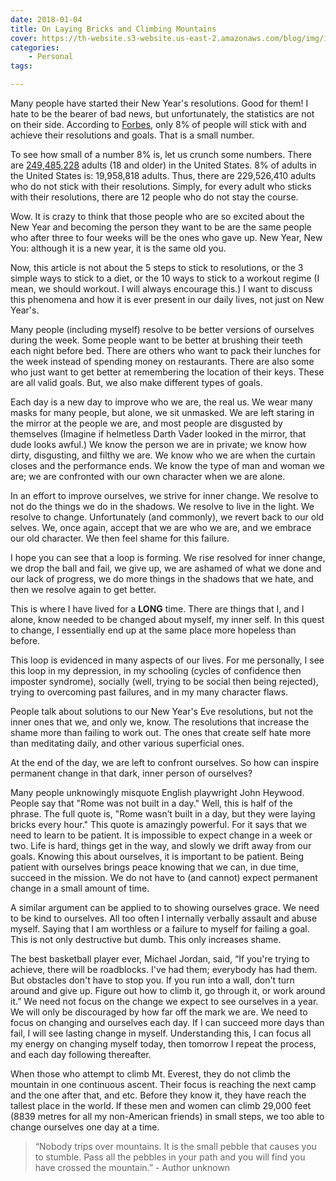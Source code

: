 ```yaml
---
date: 2018-01-04
title: On Laying Bricks and Climbing Mountains
cover: https://th-website.s3-website.us-east-2.amazonaws.com/blog/img/image-2018-01-04.jpg
categories:
    - Personal
tags:

---
```


Many people have started their New Year's resolutions. Good for them! I hate to be the bearer of bad news, but unfortunately, the statistics are not on their side. According to <a href="https://www.forbes.com/sites/dandiamond/2013/01/01/just-8-of-people-achieve-their-new-years-resolutions-heres-how-they-did-it/#3d4355d9596b">Forbes</a>, only 8% of people will stick with and achieve their resolutions and goals. That is a small number.

To see how small of a number 8% is, let us crunch some numbers. There are <a href="http://datacenter.kidscount.org/data/tables/99-total-population-by-child-and-adult">249,485,228</a> adults (18 and older) in the United States. 8% of adults in the United States is: 19,958,818 adults. Thus, there are 229,526,410 adults who do not stick with their resolutions. Simply, for every adult who sticks with their resolutions, there are 12 people who do not stay the course.

Wow. It is crazy to think that those people who are so excited about the New Year and becoming the person they want to be are the same people who after three to four weeks will be the ones who gave up. New Year, New You: although it is a new year, it is the same old you.

Now, this article is not about the 5 steps to stick to resolutions, or the 3 simple ways to stick to a diet, or the 10 ways to stick to a workout regime (I mean, we should workout. I will always encourage this.) I want to discuss this phenomena and how it is ever present in our daily lives, not just on New Year's.

Many people (including myself) resolve to be better versions of ourselves during the week. Some people want to be better at brushing their teeth each night before bed. There are others who want to pack their lunches for the week instead of spending money on restaurants. There are also some who just want to get better at remembering the location of their keys. These are all valid goals. But, we also make different types of goals.

Each day is a new day to improve who we are, the real us. We wear many masks for many people, but alone, we sit unmasked. We are left staring in the mirror at the people we are, and most people are disgusted by themselves (Imagine if helmetless Darth Vader looked in the mirror, that dude looks awful.) We know the person we are in private; we know how dirty, disgusting, and filthy we are. We know who we are when the curtain closes and the performance ends. We know the type of man and woman we are; we are confronted with our own character when we are alone.

In an effort to improve ourselves, we strive for inner change. We resolve to not do the things we do in the shadows. We resolve to live in the light. We resolve to change. Unfortunately (and commonly), we revert back to our old selves. We, once again, accept that we are who we are, and we embrace our old character. We then feel shame for this failure.

I hope you can see that a loop is forming. We rise resolved for inner change, we drop the ball and fail, we give up, we are ashamed of what we done and our lack of progress, we do more things in the shadows that we hate, and then we resolve again to get better.

This is where I have lived for a <strong>LONG</strong> time. There are things that I, and I alone, know needed to be changed about myself, my inner self. In this quest to change, I essentially end up at the same place more hopeless than before.

This loop is evidenced in many aspects of our lives. For me personally, I see this loop in my depression, in my schooling (cycles of confidence then imposter syndrome), socially (well, trying to be social then being rejected), trying to overcoming past failures, and in my many character flaws.

People talk about solutions to our New Year's Eve resolutions, but not the inner ones that we, and only we, know. The resolutions that increase the shame more than failing to work out. The ones that create self hate more than meditating daily, and other various superficial ones.

At the end of the day, we are left to confront ourselves. So how can inspire permanent change in that dark, inner person of ourselves?

Many people unknowingly misquote English playwright John Heywood. People say that "Rome was not built in a day." Well, this is half of the phrase. The full quote is, "Rome wasn’t built in a day, but they were laying bricks every hour." This quote is amazingly powerful. For it says that we need to learn to be patient. It is impossible to expect change in a week or two. Life is hard, things get in the way, and slowly we drift away from our goals. Knowing this about ourselves, it is important to be patient. Being patient with ourselves brings peace knowing that we can, in due time, succeed in the mission. We do not have to (and cannot) expect permanent change in a small amount of time.

A similar argument can be applied to to showing ourselves grace. We need to be kind to ourselves. All too often I internally verbally assault and abuse myself. Saying that I am worthless or a failure to myself for failing a goal. This  is not only destructive but dumb. This only increases shame.

The best basketball player ever, Michael Jordan, said, “If you're trying to achieve, there will be roadblocks. I've had them; everybody has had them. But obstacles don't have to stop you. If you run into a wall, don't turn around and give up. Figure out how to climb it, go through it, or work around it.” We need not focus on the change we expect to see ourselves in a year. We will only be discouraged by how far off the mark we are. We need to focus on changing and ourselves each day. If I can succeed more days than fail, I will see lasting change in myself. Understanding this, I can focus all my energy on changing myself today, then tomorrow I repeat the process, and each day following thereafter.

When those who attempt to climb Mt. Everest, they do not climb the mountain in one continuous ascent. Their focus is reaching the next camp and the one after that, and etc. Before they know it, they have reach the tallest place in the world. If these men and women can climb 29,000 feet (8839 metres for all my non-American friends) in small steps, we too able to change ourselves one day at a time.

<blockquote>
  “Nobody trips over mountains. It is the small pebble that causes you to stumble. Pass all the pebbles in your path and you will find you have crossed the mountain.” - Author unknown
</blockquote>